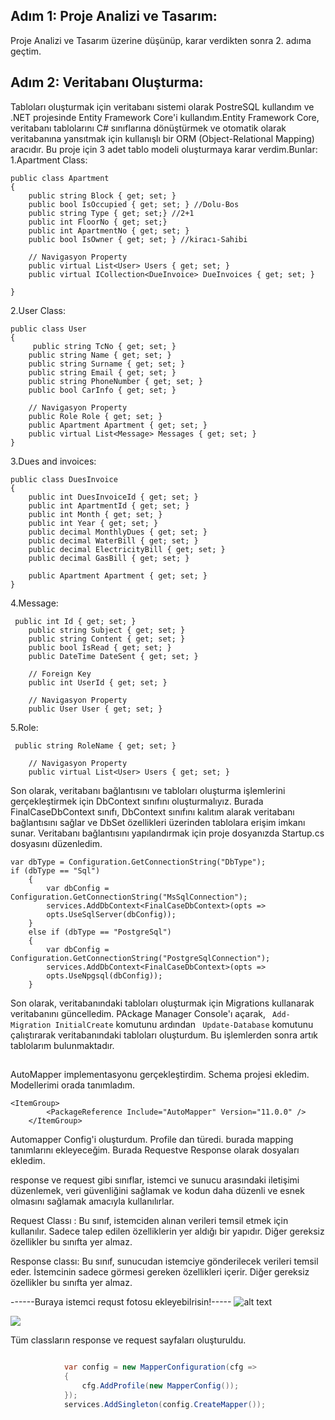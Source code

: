 ## Adım 1: Proje Analizi ve Tasarım: 
Proje Analizi ve Tasarım üzerine düşünüp, karar verdikten sonra 2. adıma geçtim.
## Adım 2: Veritabanı Oluşturma:
Tabloları oluşturmak için veritabanı sistemi olarak PostreSQL kullandım ve .NET projesinde Entity Framework Core'i kullandım.Entity Framework Core, veritabanı tablolarını C# sınıflarına dönüştürmek ve otomatik olarak veritabanına yansıtmak için kullanışlı bir ORM (Object-Relational Mapping) aracıdır. Bu proje için 3 adet tablo modeli oluşturmaya karar verdim.Bunlar:
1.Apartment Class:

``` 
public class Apartment
{
    public string Block { get; set; }
    public bool IsOccupied { get; set; } //Dolu-Bos
    public string Type { get; set;} //2+1
    public int FloorNo { get; set;}
    public int ApartmentNo { get; set; }
    public bool IsOwner { get; set; } //kiracı-Sahibi

    // Navigasyon Property
    public virtual List<User> Users { get; set; }
    public virtual ICollection<DueInvoice> DueInvoices { get; set; } 

}
``` 


2.User Class:
```
public class User
{
     public string TcNo { get; set; }
    public string Name { get; set; }
    public string Surname { get; set; }
    public string Email { get; set; }
    public string PhoneNumber { get; set; }
    public bool CarInfo { get; set; }

    // Navigasyon Property
    public Role Role { get; set; }
    public Apartment Apartment { get; set; }
    public virtual List<Message> Messages { get; set; }
}
```

3.Dues and invoices:
```
public class DuesInvoice
{
    public int DuesInvoiceId { get; set; }
    public int ApartmentId { get; set; }
    public int Month { get; set; }
    public int Year { get; set; }
    public decimal MonthlyDues { get; set; }
    public decimal WaterBill { get; set; }
    public decimal ElectricityBill { get; set; }
    public decimal GasBill { get; set; }

    public Apartment Apartment { get; set; }
}
```
4.Message:

```
 public int Id { get; set; }
    public string Subject { get; set; }
    public string Content { get; set; }
    public bool IsRead { get; set; }
    public DateTime DateSent { get; set; }

    // Foreign Key
    public int UserId { get; set; }

    // Navigasyon Property
    public User User { get; set; }
```

5.Role:

```
 public string RoleName { get; set; }

    // Navigasyon Property
    public virtual List<User> Users { get; set; }
``` 

Son olarak, veritabanı bağlantısını ve tabloları oluşturma işlemlerini gerçekleştirmek için DbContext sınıfını oluşturmalıyız. Burada FinalCaseDbContext sınıfı, DbContext sınıfını kalıtım alarak veritabanı bağlantısını sağlar ve DbSet özellikleri üzerinden tablolara erişim imkanı sunar.
Veritabanı bağlantısını yapılandırmak için proje dosyanızda Startup.cs dosyasını düzenledim.

``` 
var dbType = Configuration.GetConnectionString("DbType");
if (dbType == "Sql")
    {
        var dbConfig = Configuration.GetConnectionString("MsSqlConnection");
        services.AddDbContext<FinalCaseDbContext>(opts =>
        opts.UseSqlServer(dbConfig));
    }
    else if (dbType == "PostgreSql")
    {
        var dbConfig = Configuration.GetConnectionString("PostgreSqlConnection");
        services.AddDbContext<FinalCaseDbContext>(opts =>
        opts.UseNpgsql(dbConfig));
    }
```

Son olarak, veritabanındaki tabloları oluşturmak için Migrations kullanarak veritabanını güncelledim.
PAckage Manager Console'ı açarak, ``` Add-Migration InitialCreate```  komutunu ardından ``` Update-Database```  komutunu çalıştırarak veritabanındaki tabloları oluşturdum. Bu işlemlerden sonra artık tablolarım bulunmaktadır.

## 
AutoMapper implementasyonu gerçekleştirdim. Schema projesi ekledim. Modellerimi orada tanımladım.
```
<ItemGroup>
		<PackageReference Include="AutoMapper" Version="11.0.0" />
	</ItemGroup>
```


Automapper Config'i oluşturdum. Profile dan türedi. burada mapping tanımlarını ekleyeceğim. Burada Requestve Response olarak dosyaları ekledim.

response  ve request gibi sınıflar, istemci ve sunucu arasındaki iletişimi düzenlemek, veri güvenliğini sağlamak ve kodun daha düzenli ve esnek olmasını sağlamak amacıyla kullanılırlar.

Request Classı : Bu sınıf, istemciden alınan verileri temsil etmek için kullanılır. Sadece talep edilen özelliklerin yer aldığı bir yapıdır. Diğer gereksiz özellikler bu sınıfta yer almaz.

Response classı: Bu sınıf, sunucudan istemciye gönderilecek verileri temsil eder. İstemcinin sadece görmesi gereken özellikleri içerir. Diğer gereksiz özellikler bu sınıfta yer almaz.

------Buraya istemci requst fotosu ekleyebilrisin!-----
![alt text](Sipay-Bootcamp-FinalCase\FinalCase\FinalCase\Assets\RequestResponse.png)


<img src="Sipay-Bootcamp-FinalCase\FinalCase\FinalCase\Assets\RequestResponse.png" width="auto">


Tüm classların response ve request sayfaları oluşturuldu.





```startap.cs dosyasına mapper config olarak ekledim.

            var config = new MapperConfiguration(cfg =>
            {
                cfg.AddProfile(new MapperConfig());
            });
            services.AddSingleton(config.CreateMapper());
```
